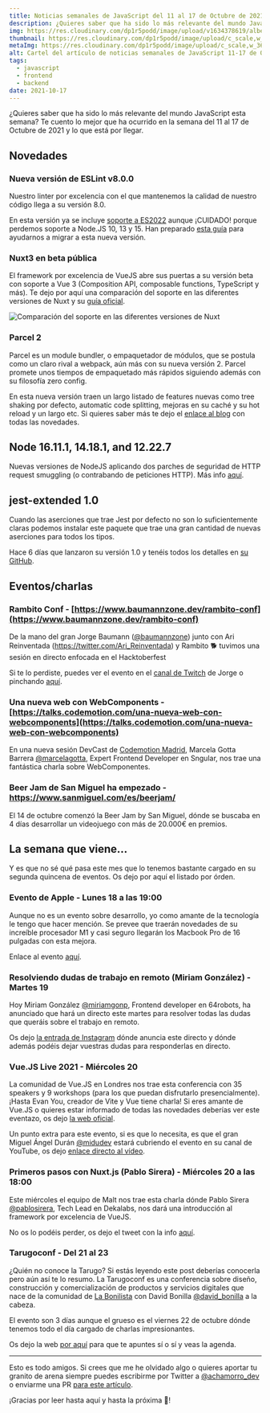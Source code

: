```yaml
---
title: Noticias semanales de JavaScript del 11 al 17 de Octubre de 2021
description: ¿Quieres saber que ha sido lo más relevante del mundo JavaScript esta semana? Te cuento lo mejor que ha ocurrido en la semana del 11 al 17 de Octubre de 2021.
img: https://res.cloudinary.com/dp1r5podd/image/upload/v1634378619/albertochamorro.dev/noticias-semanales-javascript/noticias_semanales_JavaScript_11_17_octubre_mfbjve.webp
thumbnail: https://res.cloudinary.com/dp1r5podd/image/upload/c_scale,w_360/v1634378619/albertochamorro.dev/noticias-semanales-javascript/noticias_semanales_JavaScript_11_17_octubre_mfbjve.webp
metaImg: https://res.cloudinary.com/dp1r5podd/image/upload/c_scale,w_360/v1634378619/albertochamorro.dev/noticias-semanales-javascript/noticias_semanales_JavaScript_11_17_octubre_mfbjve.jpg
alt: Cartel del artículo de noticias semanales de JavaScript 11-17 de Octubre de 2021
tags:
  - javascript
  - frontend
  - backend
date: 2021-10-17
---
```

¿Quieres saber que ha sido lo más relevante del mundo JavaScript esta semana? Te cuento lo mejor que ha ocurrido en la semana del 11 al 17 de Octubre de 2021 y lo que está por llegar.

## Novedades
### Nueva versión de ESLint v8.0.0

Nuestro linter por excelencia con el que mantenemos la calidad de nuestro código llega a su versión 8.0.

En esta versión ya se incluye <u>soporte a ES2022</u> aunque ¡CUIDADO! porque perdemos soporte a Node.JS 10, 13 y 15. Han preparado [esta guía](https://eslint.org/docs/8.0.0/user-guide/migrating-to-8.0.0) para ayudarnos a migrar a esta nueva versión.


### Nuxt3 en beta pública
El framework por excelencia de VueJS abre sus puertas a su versión beta con soporte a Vue 3 (Composition API, composable functions, TypeScript y más). Te dejo por aquí una comparación del soporte en las diferentes versiones de Nuxt y su [guía oficial](https://v3.nuxtjs.org/).

<img src="https://res.cloudinary.com/dp1r5podd/image/upload/v1634488167/albertochamorro.dev/noticias-semanales-javascript/nuxt-comparacion-soporte_vjwfei.webp" alt="Comparación del soporte en las diferentes versiones de Nuxt" />

### Parcel 2

Parcel es un module bundler, o empaquetador de módulos, que se postula como un claro rival a webpack, aún más con su nueva versión 2. Parcel promete unos tiempos de empaquetado más rápidos siguiendo además con su filosofía zero config.

En esta nueva versión traen un largo listado de features nuevas como tree shaking por defecto, automatic code splitting, mejoras en su caché y su hot reload y un largo etc. Si quieres saber más te dejo el [enlace al blog](https://parceljs.org/blog/v2/) con todas las novedades. 

## Node 16.11.1, 14.18.1, and 12.22.7

Nuevas versiones de NodeJS aplicando dos parches de seguridad de HTTP request smuggling (o contrabando de peticiones HTTP). Más info [aquí](https://nodejs.org/en/blog/vulnerability/oct-2021-security-releases/).

## jest-extended 1.0

Cuando las aserciones que trae Jest por defecto no son lo suficientemente claras podemos instalar este paquete que trae una gran cantidad de nuevas aserciones para todos los tipos.

Hace 6 días que lanzaron su versión 1.0 y tenéis todos los detalles en [su GitHub](https://github.com/jest-community/jest-extended).

## Eventos/charlas

### Rambito Conf - [https://www.baumannzone.dev/rambito-conf](https://www.baumannzone.dev/rambito-conf)

De la mano del gran Jorge Baumann ([@baumannzone](https://twitter.com/baumannzone)) junto con Ari Reinventada (https://twitter.com/Ari_Reinventada) y Rambito 🐕 tuvimos una sesión en directo enfocada en el Hacktoberfest

Si te lo perdiste, puedes ver el evento en el [canal de Twitch](https://www.twitch.tv/baumannzone/videos) de Jorge o pinchando [aquí](https://www.twitch.tv/videos/1173814357).

### Una nueva web con WebComponents - [https://talks.codemotion.com/una-nueva-web-con-webcomponents](https://talks.codemotion.com/una-nueva-web-con-webcomponents)

En una nueva sesión DevCast de [Codemotion Madrid](https://twitter.com/CodemoMadrid), Marcela Gotta Barrera [@marcelagotta](https://twitter.com/marcelagotta), Expert Frontend Developer en Sngular, nos trae una fantástica charla sobre WebComponentes.

### Beer Jam de San Miguel ha empezado - https://www.sanmiguel.com/es/beerjam/

El 14 de octubre comenzó la Beer Jam by San Miguel, dónde se buscaba en 4 días desarrollar un videojuego con más de 20.000€ en premios.

## La semana que viene...

Y es que no sé qué pasa este mes que lo tenemos bastante cargado en su segunda quincena de eventos. Os dejo por aquí el listado por órden.

### Evento de Apple - Lunes 18 a las 19:00

Aunque no es un evento sobre desarrollo, yo como amante de la tecnología le tengo que hacer mención. Se prevee que traerán novedades de su increíble procesador M1 y casi seguro llegarán los Macbook Pro de 16 pulgadas con esta mejora.

Enlace al evento [aquí](https://www.apple.com/es/apple-events/).

### Resolviendo dudas de trabajo en remoto (Miriam González) - Martes 19 

Hoy Miriam González [@miriamgonp](https://twitter.com/miriamgonp), Frontend developer en 64robots, ha anunciado que hará un directo este martes para resolver todas las dudas que queráis sobre el trabajo en remoto.

Os dejo [la entrada de Instagram](https://www.instagram.com/p/CVIcM1cDg7G/) dónde anuncia este directo y dónde además podéis dejar vuestras dudas para responderlas en directo.

### Vue.JS Live 2021 - Miércoles 20 

La comunidad de Vue.JS en Londres nos trae esta conferencia con 35 speakers y 9 workshops (para los que puedan disfrutarlo presencialmente). ¡Hasta Evan You, creador de Vite y Vue tiene charla! Si eres amante de Vue.JS o quieres estar informado de todas las novedades deberías ver este eventazo, os dejo [la web oficial](https://vuejslive.com/). 

Un punto extra para este evento, si es que lo necesita, es que el gran Miguel Ángel Durán [@midudev](https://twitter.com/midudev) estará cubriendo el evento en su canal de YouTube, os dejo [enlace directo al vídeo](https://www.youtube.com/watch?v=ahupn-ogcSo).

### Primeros pasos con Nuxt.js (Pablo Sirera) - Miércoles 20 a las 18:00

Este miércoles el equipo de Malt nos trae esta charla dónde Pablo Sirera [@pablosirera](https://twitter.com/pablosirera), Tech Lead en Dekalabs, nos dará una introducción al framework por excelencia de VueJS.

No os lo podéis perder, os dejo el tweet con la info [aquí](https://twitter.com/pablosirera/status/1448695706571640833).


### Tarugoconf - Del 21 al 23 

¿Quién no conoce la Tarugo? Si estás leyendo este post deberías conocerla pero aún así te lo resumo. La Tarugoconf es una conferencia sobre diseño, construcción y comercialización de productos y servicios digitales que nace de la comunidad de [La Bonilista](https://www.bonilista.com/) con David Bonilla [@david_bonilla](https://twitter.com/david_bonilla) a la cabeza. 

El evento son 3 días aunque el grueso es el viernes 22 de octubre dónde tenemos todo el día cargado de charlas impresionantes.

Os dejo la web [por aquí](https://www.tarugoconf.com/) para que te apuntes sí o sí y veas la agenda.


----

Esto es todo amigos. Si crees que me he olvidado algo o quieres aportar tu granito de arena siempre puedes escribirme por Twitter a [@achamorro_dev](https://twitter.com/achamorro_dev) o enviarme una PR [para este artículo](https://github.com/achamorro-dev/albertochamorro.dev/blob/main/content/articles/noticias-semanales-de-javascript-20211017.md).

¡Gracias por leer hasta aquí y hasta la próxima 👋!
